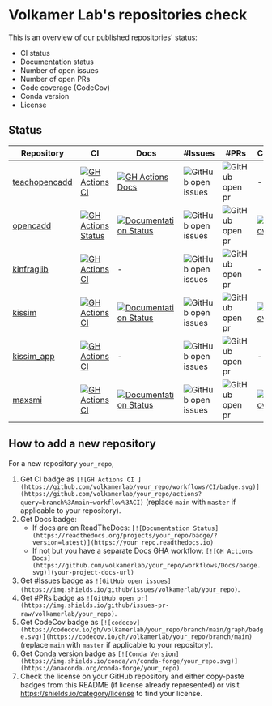 # Volkamer Lab's repositories check

This is an overview of our published repositories' status:
- CI status
- Documentation status
- Number of open issues
- Number of open PRs
- Code coverage (CodeCov)
- Conda version
- License

## Status

| Repository | CI | Docs | #Issues | #PRs | CodeCov | Conda | Licence |
|---|---|---|---|---|---|---|---|
| [teachopencadd](https://github.com/volkamerlab/teachopencadd) | [![GH Actions CI ](https://github.com/volkamerlab/teachopencadd/workflows/CI/badge.svg)](https://github.com/volkamerlab/teachopencadd/actions?query=branch%3Amaster+workflow%3ACI) | [![GH Actions Docs](https://github.com/volkamerlab/teachopencadd/workflows/Docs/badge.svg)](https://projects.volkamerlab.org/teachopencadd/) | ![GitHub open issues](https://img.shields.io/github/issues/volkamerlab/teachopencadd) | ![GitHub open pr](https://img.shields.io/github/issues-pr-raw/volkamerlab/teachopencadd) | - | [![Conda Version](https://img.shields.io/conda/vn/conda-forge/opencadd.svg)](https://anaconda.org/conda-forge/opencadd) | [![License: CC BY 4.0](https://img.shields.io/badge/License-CC%20BY%204.0-lightgrey.svg)](https://creativecommons.org/licenses/by/4.0/) |
| [opencadd](https://github.com/volkamerlab/opencadd) | [![GH Actions Status](https://github.com/volkamerlab/opencadd/workflows/CI/badge.svg)](https://github.com/volkamerlab/opencadd/actions?query=branch%3Amaster) | [![Documentation Status](https://readthedocs.org/projects/opencadd/badge/?version=latest)](https://opencadd.readthedocs.io) | ![GitHub open issues](https://img.shields.io/github/issues/volkamerlab/opencadd) | ![GitHub open pr](https://img.shields.io/github/issues-pr-raw/volkamerlab/opencadd) | [![codecov](https://codecov.io/gh/volkamerlab/opencadd/branch/master/graph/badge.svg)](https://codecov.io/gh/volkamerlab/opencadd/branch/master) | [![Conda Version](https://img.shields.io/conda/vn/conda-forge/teachopencadd.svg)](https://anaconda.org/conda-forge/teachopencadd) | [![License](https://img.shields.io/badge/License-MIT-blue.svg)](https://opensource.org/licenses/MIT) |
| [kinfraglib](https://github.com/volkamerlab/kinfraglib) | [![GH Actions CI ](https://github.com/volkamerlab/kinfraglib/workflows/CI/badge.svg)](https://github.com/volkamerlab/kinfraglib/actions?query=branch%3Amaster+workflow%3ACI) | - | ![GitHub open issues](https://img.shields.io/github/issues/volkamerlab/kinfraglib) | ![GitHub open pr](https://img.shields.io/github/issues-pr-raw/volkamerlab/kinfraglib) | - | - | [![License](https://img.shields.io/badge/License-MIT-blue.svg)](https://opensource.org/licenses/MIT) |
| [kissim](https://github.com/volkamerlab/kissim) | [![GH Actions CI ](https://github.com/volkamerlab/kissim/workflows/CI/badge.svg)](https://github.com/volkamerlab/kissim/actions?query=branch%3Amain+workflow%3ACI) | [![Documentation Status](https://readthedocs.org/projects/kissim/badge/?version=latest)](https://kissim.readthedocs.io) | ![GitHub open issues](https://img.shields.io/github/issues/volkamerlab/kissim) | ![GitHub open pr](https://img.shields.io/github/issues-pr-raw/volkamerlab/kissim) | [![codecov](https://codecov.io/gh/volkamerlab/kissim/branch/main/graph/badge.svg)](https://codecov.io/gh/volkamerlab/kissim/branch/main) | [![Conda Version](https://img.shields.io/conda/vn/conda-forge/kissim.svg)](https://anaconda.org/conda-forge/kissim) | [![License](https://img.shields.io/badge/License-MIT-blue.svg)](https://opensource.org/licenses/MIT) |
| [kissim_app](https://github.com/volkamerlab/kissim_app) | [![GH Actions CI ](https://github.com/volkamerlab/kissim_app/workflows/CI/badge.svg)](https://github.com/volkamerlab/kissim_app/actions?query=branch%3Amaster+workflow%3ACI) | - | ![GitHub open issues](https://img.shields.io/github/issues/volkamerlab/kissim_app) | ![GitHub open pr](https://img.shields.io/github/issues-pr-raw/volkamerlab/kissim_app) | - | - | [![License](https://img.shields.io/badge/License-MIT-blue.svg)](https://opensource.org/licenses/MIT) |
| [maxsmi](https://github.com/volkamerlab/maxsmi) | [![GH Actions CI ](https://github.com/volkamerlab/maxsmi/workflows/CI/badge.svg)](https://github.com/volkamerlab/maxsmi/actions?query=branch%3Amain+workflow%3ACI) | [![Documentation Status](https://readthedocs.org/projects/maxsmi/badge/?version=latest)](https://maxsmi.readthedocs.io) | ![GitHub open issues](https://img.shields.io/github/issues/volkamerlab/maxsmi) | ![GitHub open pr](https://img.shields.io/github/issues-pr-raw/volkamerlab/maxsmi) | [![codecov](https://codecov.io/gh/volkamerlab/maxsmi/branch/main/graph/badge.svg)](https://codecov.io/gh/volkamerlab/maxsmi/branch/main) | [![Conda Version](https://img.shields.io/conda/vn/conda-forge/maxsmi.svg)](https://anaconda.org/conda-forge/maxsmi) | [![License](https://img.shields.io/badge/License-MIT-blue.svg)](https://opensource.org/licenses/MIT) |


## How to add a new repository

For a new repository `your_repo`,

1. Get CI badge as `[![GH Actions CI ](https://github.com/volkamerlab/your_repo/workflows/CI/badge.svg)](https://github.com/volkamerlab/your_repo/actions?query=branch%3Amain+workflow%3ACI)` (replace `main` with `master` if applicable to your repository).
2. Get Docs badge:
   - If docs are on ReadTheDocs: `[![Documentation Status](https://readthedocs.org/projects/your_repo/badge/?version=latest)](https://your_repo.readthedocs.io)`
   - If not but you have a separate Docs GHA workflow: `[![GH Actions Docs](https://github.com/volkamerlab/your_repo/workflows/Docs/badge.svg)](your-project-docs-url)`
3. Get #Issues badge as `![GitHub open issues](https://img.shields.io/github/issues/volkamerlab/your_repo)`.
4. Get #PRs badge as `![GitHub open pr](https://img.shields.io/github/issues-pr-raw/volkamerlab/your_repo)`.
5. Get CodeCov badge as `[![codecov](https://codecov.io/gh/volkamerlab/your_repo/branch/main/graph/badge.svg)](https://codecov.io/gh/volkamerlab/your_repo/branch/main)` (replace `main` with `master` if applicable to your repository).
6. Get Conda version badge as `[![Conda Version](https://img.shields.io/conda/vn/conda-forge/your_repo.svg)](https://anaconda.org/conda-forge/your_repo)`
7. Check the license on your GitHub repository and either copy-paste badges from this README (if license already represented) or visit https://shields.io/category/license to find your license.